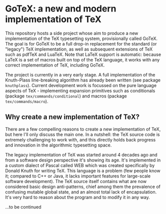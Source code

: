 # GoTeX: a new and modern implementation of TeX

This repository hosts a side project whose aim to produce
    a new implementation of the TeX typesetting system, provisionally called GoTeX.
The goal is for GoTeX to be a full drop-in replacement for the standard (or "legacy") TeX implementation,
    as well as subsequent extensions of TeX such as pdfTeX and LuaTeX.
Note that LaTeX support is automatic: because LaTeX is a set of macros built on top of the TeX language,
    it works with any correct implementation of TeX, including GoTeX.

The project is currently in a very early stage.
A full implementation of the Knuth-Plass line-breaking algorithm
    has already been written (see package `knuthplass`).
Current development work is focussed on the pure language aspects of TeX - 
    implementing expansion primitives such as conditionals (package `tex/commands/conditional`) 
    and macros (package `tex/commands/macro`).
    
## Why create a new implementation of TeX?

There are a few compelling reasons to create a new implementation of TeX,
    but here I'll only discuss the main one.
In a nutshell: the TeX source code is extremely challenging to work with,
    and this directly holds back progress and innovation in the algorithmic typesetting space.

The legacy implementation of TeX was started around 4 decades ago 
    and from a software design perspective it's showing its age.
It's implemented in a custom dialect of Pascal called WEB which was created specifically by Donald Knuth
    for writing TeX.
This language is a problem
    (few people know it; compared to C++ or Java, it lacks important features for large-scale software development).
The TeX source itself contains what are now considered basic design anti-patterns,
    chief among them
    the prevalence of confusing mutable global state,
    and an almost total lack of encapsulation.
It's very hard to reason about the program and to modify it in any way.

...to be continued







